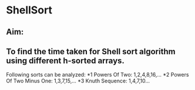 # ShellSort
## Aim:
To find the time taken for Shell sort algorithm using different h-sorted arrays.
---------------------------------------
Following sorts can be analyzed:
*1 Powers Of Two:
1,2,4,8,16,...
*2 Powers Of Two Minus One:
1,3,7,15,...
*3 Knuth Sequence:
1,4,7,10...
